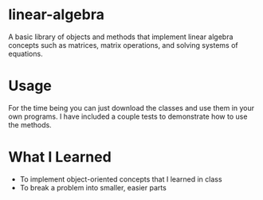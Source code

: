 # linear-algebra 
A basic library of objects and methods that implement linear algebra concepts such as matrices, matrix operations, and solving systems of equations. 
# Usage 
For the time being you can just download the classes and use them in your own programs. I have included a couple tests to demonstrate how to use the methods. 
# What I Learned
* To implement object-oriented concepts that I learned in class
* To break a problem into smaller, easier parts
